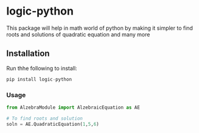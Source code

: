 # logic-python
This package will help in math world of python by making it simpler to find roots and solutions of quadratic equation and many more

## Installation
Run thhe following to install:

```python
pip install logic-python
```

### Usage
```python
from AlzebraModule import AlzebraicEquation as AE

# To find roots and solution
soln = AE.QuadraticEquation(1,5,6)
```

